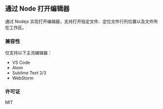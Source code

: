 ## 通过 Node 打开编辑器

通过 Nodejs 实现打开编辑器，支持打开指定文件、定位文件行列位置以及文件所在工作区。

### 兼容性

仅支持以下主流编辑器：
- VS Code
- Atom
- Sublime Text 2/3
- WebStorm

### 许可证

MIT
